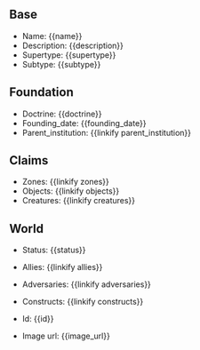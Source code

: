## Base
- <span class="text-field" data-tooltip="Text">Name</span>: {{name}}
- <span class="text-field" data-tooltip="Text">Description</span>: {{description}}
- <span class="text-field" data-tooltip="Text">Supertype</span>: {{supertype}}
- <span class="text-field" data-tooltip="Text">Subtype</span>: {{subtype}}

## Foundation
- <span class="string" data-tooltip="Text">Doctrine</span>: {{doctrine}}
- <span class="integer" data-tooltip="Number, max: 0">Founding_date</span>: {{founding_date}}
- <span class="link-field" data-tooltip="Single Institution">Parent_institution</span>: {{linkify parent_institution}}

## Claims
- <span class="multi-link-field" data-tooltip="Multi Zone">Zones</span>: {{linkify zones}}
- <span class="multi-link-field" data-tooltip="Multi Object">Objects</span>: {{linkify objects}}
- <span class="multi-link-field" data-tooltip="Multi Creature">Creatures</span>: {{linkify creatures}}

## World
- <span class="string" data-tooltip="Text">Status</span>: {{status}}
- <span class="multi-link-field" data-tooltip="Multi Institution">Allies</span>: {{linkify allies}}
- <span class="multi-link-field" data-tooltip="Multi Institution">Adversaries</span>: {{linkify adversaries}}
- <span class="multi-link-field" data-tooltip="Multi Construct">Constructs</span>: {{linkify constructs}}

- <span class="text-field" data-tooltip="Text">Id</span>: {{id}}
- <span class="text-field" data-tooltip="Text">Image url</span>: {{image_url}}

